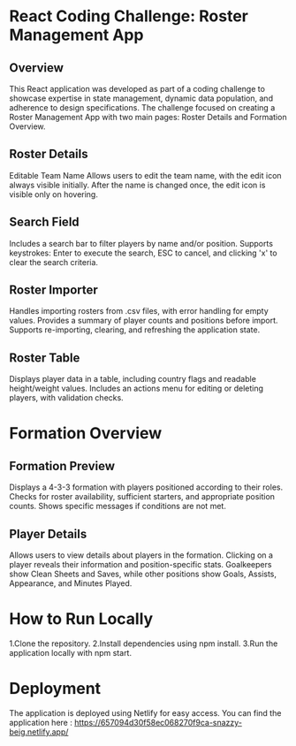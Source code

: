 # React Coding Challenge: Roster Management App
## Overview
This React application was developed as part of a coding challenge to showcase expertise in state management, dynamic data population, and adherence to design specifications. The challenge focused on creating a Roster Management App with two main pages: Roster Details and Formation Overview.

## Roster Details
Editable Team Name
Allows users to edit the team name, with the edit icon always visible initially.
After the name is changed once, the edit icon is visible only on hovering.

## Search Field
Includes a search bar to filter players by name and/or position.
Supports keystrokes: Enter to execute the search, ESC to cancel, and clicking 'x' to clear the search criteria.

## Roster Importer
Handles importing rosters from .csv files, with error handling for empty values.
Provides a summary of player counts and positions before import.
Supports re-importing, clearing, and refreshing the application state.

## Roster Table
Displays player data in a table, including country flags and readable height/weight values.
Includes an actions menu for editing or deleting players, with validation checks.

# Formation Overview
## Formation Preview
Displays a 4-3-3 formation with players positioned according to their roles.
Checks for roster availability, sufficient starters, and appropriate position counts.
Shows specific messages if conditions are not met.

## Player Details
Allows users to view details about players in the formation.
Clicking on a player reveals their information and position-specific stats.
Goalkeepers show Clean Sheets and Saves, while other positions show Goals, Assists, Appearance, and Minutes Played.

# How to Run Locally
1.Clone the repository.
2.Install dependencies using npm install.
3.Run the application locally with npm start.

# Deployment
The application is deployed using Netlify for easy access.
You can find the application here : https://657094d30f58ec068270f9ca-snazzy-beig.netlify.app/
